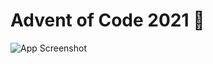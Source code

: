 # Advent of Code 2021 🎄
![App Screenshot](https://blog.pythondiscord.com/content/images/size/w2000/2021/03/AoC_banner.png)
